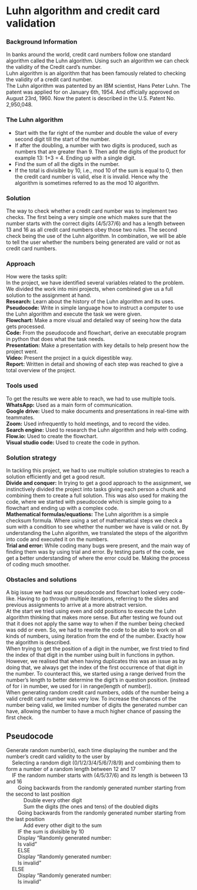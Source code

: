 # Luhn algorithm and credit card validation
### Background Information
In banks around the world, credit card numbers follow one standard algorithm called the Luhn algorithm. Using such an algorithm we can check the validity of the Credit card’s number.\
Luhn algorithm is an algorithm that has been famously related to checking the validity of a credit card number.\
The Luhn algorithm was patented by an IBM scientist, Hans Peter Luhn. The patent was applied for on January 6th, 1954. And officially approved on August 23rd, 1960. Now the patent is described in the U.S. Patent No. 2,950,048.


### The Luhn algorithm
- Start with the far right of the number and double the value of every second digit till the start of the number.
- If after the doubling, a number with two digits is produced, such as numbers that are greater than 9. Then add the digits of the product for example 13: 1+3 = 4. Ending up with a single digit.
- Find the sum of all the digits in the number.
- If the total is divisible by 10, i.e., mod 10 of the sum is equal to 0, then the credit card number is valid, else it is invalid. Hence why the algorithm is sometimes referred to as the mod 10 algorithm.


### Solution
The way to check whether a credit card number was to implement two checks. The first being a very simple one which makes sure that the number starts with the correct digits (4/5/37/6) and has a length between 13 and 16 as all credit card numbers obey those two rules. The second check being the use of the Luhn algorithm. In combination, we will be able to tell the user whether the numbers being generated are valid or not as credit card numbers.


### Approach
How were the tasks split:\
In the project, we have identified several variables related to the problem. We divided the work into mini projects, when combined give us a full solution to the assignment at hand.\
**Research:** Learn about the history of the Luhn algorithm and its uses.\
**Pseudocode:** Write in simple language how to instruct a computer to use the Luhn algorithm and execute the task we were given.\
**Flowchart:** Make a more visual and detailed way of seeing how the data gets processed.\
**Code:** From the pseudocode and flowchart, derive an executable program in python that does what the task needs.\
**Presentation:** Make a presentation with key details to help present how the project went.\
**Video:** Present the project in a quick digestible way.\
**Report:** Written in detail and showing of each step was reached to give a total overview of the project.


### Tools used
To get the results we were able to reach, we had to use multiple tools.\
**WhatsApp:** Used as a main form of communication.\
**Google drive:** Used to make documents and presentations in real-time with teammates.\
**Zoom:** Used infrequently to hold meetings, and to record the video.\
**Search engine:** Used to research the Luhn algorithm and help with coding.\
**Flow.io:** Used to create the flowchart.\
**Visual studio code:** Used to create the code in python.


### Solution strategy
In tackling this project, we had to use multiple solution strategies to reach a solution efficiently and get a good result.\
**Divide and conquer:** In trying to get a good approach to the assignment, we instinctively divided the project into tasks giving each person a chunk and combining them to create a full solution. This was also used for making the code, where we started with pseudocode which is simple going to a flowchart and ending up with a complex code.\
**Mathematical formulas/equations:** The Luhn algorithm is a simple checksum formula. Where using a set of mathematical steps we check a sum with a condition to see whether the number we have is valid or not. By understanding the Luhn algorithm, we translated the steps of the algorithm into code and executed it on the numbers.\
**Trial and error:** While coding many bugs were present, and the main way of finding them was by using trial and error. By testing parts of the code, we get a better understanding of where the error could be. Making the process of coding much smoother.


### Obstacles and solutions
A big issue we had was our pseudocode and flowchart looked very code-like. Having to go through multiple iterations, referring to the slides and previous assignments to arrive at a more abstract version.\
At the start we tried using even and odd positions to execute the Luhn algorithm thinking that makes more sense. But after testing we found out that it does not apply the same way to when if the number being checked was odd or even. So, we had to rewrite the code to be able to work on all kinds of numbers, using iteration from the end of the number. Exactly how the algorithm is described.\
When trying to get the position of a digit in the number, we first tried to find the index of that digit in the number using built in functions in python. However, we realised that when having duplicates this was an issue as by doing that, we always get the index of the first occurrence of that digit in the number. To counteract this, we started using a range derived from the number’s length to better determine the digit’s in question position. (instead of for i in number, we used for i in range(length of number)).\
When generating random credit card numbers, odds of the number being a valid credit card number was very low. To increase the chances of the number being valid, we limited number of digits the generated number can have, allowing the number to have a much higher chance of passing the first check.


## Pseudocode
Generate random number(s), each time displaying the number and the number’s credit card validity to the user by\
&nbsp;&nbsp;&nbsp;&nbsp;Selecting a random digit (0/1/2/3/4/5/6/7/8/9) and combining them to form a number of a random length between 12 and 17\
&nbsp;&nbsp;&nbsp;&nbsp;IF the random number starts with (4/5/37/6) and its length is between 13 and 16\
&nbsp;&nbsp;&nbsp;&nbsp;&nbsp;&nbsp;&nbsp;&nbsp;Going backwards from the randomly generated number starting from the second to last position\
&nbsp;&nbsp;&nbsp;&nbsp;&nbsp;&nbsp;&nbsp;&nbsp;&nbsp;&nbsp;&nbsp;&nbsp;Double every other digit\
&nbsp;&nbsp;&nbsp;&nbsp;&nbsp;&nbsp;&nbsp;&nbsp;&nbsp;&nbsp;&nbsp;&nbsp;Sum the digits (the ones and tens) of the doubled digits\
&nbsp;&nbsp;&nbsp;&nbsp;&nbsp;&nbsp;&nbsp;&nbsp;Going backwards from the randomly generated number starting from the last position\
&nbsp;&nbsp;&nbsp;&nbsp;&nbsp;&nbsp;&nbsp;&nbsp;&nbsp;&nbsp;&nbsp;&nbsp;Add every other digit to the sum\
&nbsp;&nbsp;&nbsp;&nbsp;&nbsp;&nbsp;&nbsp;&nbsp;IF the sum is divisible by 10\
&nbsp;&nbsp;&nbsp;&nbsp;&nbsp;&nbsp;&nbsp;&nbsp;Display “Randomly generated number: <generated number>\
&nbsp;&nbsp;&nbsp;&nbsp;&nbsp;&nbsp;&nbsp;&nbsp;Is valid”\
&nbsp;&nbsp;&nbsp;&nbsp;&nbsp;&nbsp;&nbsp;&nbsp;ELSE\
&nbsp;&nbsp;&nbsp;&nbsp;&nbsp;&nbsp;&nbsp;&nbsp;Display “Randomly generated number: <generated number>\
&nbsp;&nbsp;&nbsp;&nbsp;&nbsp;&nbsp;&nbsp;&nbsp;Is invalid”\
&nbsp;&nbsp;&nbsp;&nbsp;ELSE\
&nbsp;&nbsp;&nbsp;&nbsp;&nbsp;&nbsp;&nbsp;&nbsp;Display “Randomly generated number: <generated number>\
&nbsp;&nbsp;&nbsp;&nbsp;&nbsp;&nbsp;&nbsp;&nbsp;Is invalid”
